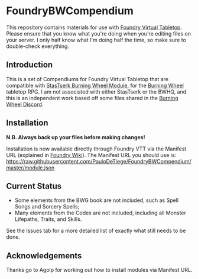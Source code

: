 # FoundryBWCompendium

This repository contains materials for use with [Foundry Virtual Tabletop](https://foundryvtt.com/). Please ensure that you know what you're doing when you're editing files on your server. I only half know what I'm doing half the time, so make sure to double-check everything.

## Introduction

This is a set of Compendiums for Foundry Virtual Tabletop that are compatible with [StasTserk Burning Wheel Module](https://github.com/StasTserk/foundry-burningwheel), for the [Burning Wheel](https://www.burningwheel.com/burning-wheel/) tabletop RPG. I am not associated with either StasTserk or the BWHQ, and this is an independent work based off some files shared in the [Burning Wheel Discord](https://discord.gg/kdcjAgS).

## Installation

**N.B. Always back up your files before making changes!**

Installation is now available directly through Foundry VTT via the Manifest URL (explained in [Foundry Wiki](https://foundryvtt.wiki/en/basics/Modules)). The Manifest URL you should use is: https://raw.githubusercontent.com/PauloDeTiege/FoundryBWCompendium/master/module.json

## Current Status

- Some elements from the BWG book are not included, such as Spell Songs and Sorcery Spells;
- Many elements from the Codex are not included, including all Monster Lifepaths, Traits, and Skills.

See the Issues tab for a more detailed list of exactly what still needs to be done.

## Acknowledgements
Thanks go to Agolp for working out how to install modules via Manifest URL.
